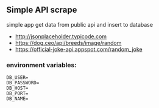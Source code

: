 ## Simple API scrape
simple app get data from public api and insert to database

- http://jsonplaceholder.typicode.com
- https://dog.ceo/api/breeds/image/random
- https://official-joke-api.appspot.com/random_joke


### environment variables:
```
DB_USER=
DB_PASSWORD=
DB_HOST=
DB_PORT=
DB_NAME=
```